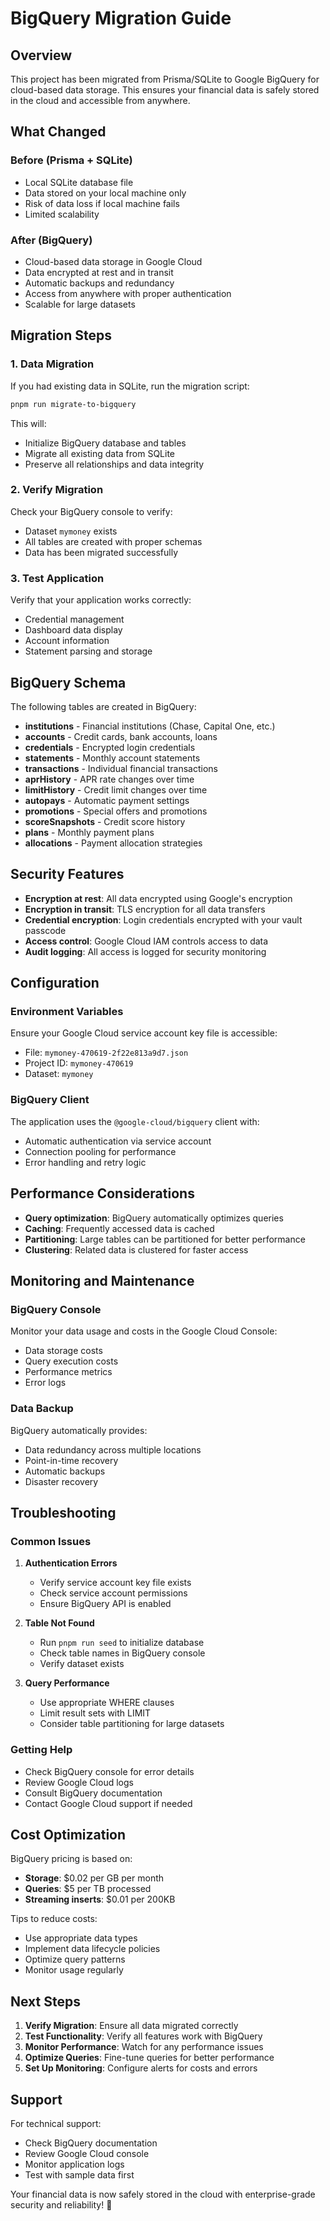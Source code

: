# BigQuery Migration Guide

## Overview

This project has been migrated from Prisma/SQLite to Google BigQuery for cloud-based data storage. This ensures your financial data is safely stored in the cloud and accessible from anywhere.

## What Changed

### Before (Prisma + SQLite)
- Local SQLite database file
- Data stored on your local machine only
- Risk of data loss if local machine fails
- Limited scalability

### After (BigQuery)
- Cloud-based data storage in Google Cloud
- Data encrypted at rest and in transit
- Automatic backups and redundancy
- Access from anywhere with proper authentication
- Scalable for large datasets

## Migration Steps

### 1. Data Migration
If you had existing data in SQLite, run the migration script:

```bash
pnpm run migrate-to-bigquery
```

This will:
- Initialize BigQuery database and tables
- Migrate all existing data from SQLite
- Preserve all relationships and data integrity

### 2. Verify Migration
Check your BigQuery console to verify:
- Dataset `mymoney` exists
- All tables are created with proper schemas
- Data has been migrated successfully

### 3. Test Application
Verify that your application works correctly:
- Credential management
- Dashboard data display
- Account information
- Statement parsing and storage

## BigQuery Schema

The following tables are created in BigQuery:

- **institutions** - Financial institutions (Chase, Capital One, etc.)
- **accounts** - Credit cards, bank accounts, loans
- **credentials** - Encrypted login credentials
- **statements** - Monthly account statements
- **transactions** - Individual financial transactions
- **aprHistory** - APR rate changes over time
- **limitHistory** - Credit limit changes over time
- **autopays** - Automatic payment settings
- **promotions** - Special offers and promotions
- **scoreSnapshots** - Credit score history
- **plans** - Monthly payment plans
- **allocations** - Payment allocation strategies

## Security Features

- **Encryption at rest**: All data encrypted using Google's encryption
- **Encryption in transit**: TLS encryption for all data transfers
- **Credential encryption**: Login credentials encrypted with your vault passcode
- **Access control**: Google Cloud IAM controls access to data
- **Audit logging**: All access is logged for security monitoring

## Configuration

### Environment Variables
Ensure your Google Cloud service account key file is accessible:
- File: `mymoney-470619-2f22e813a9d7.json`
- Project ID: `mymoney-470619`
- Dataset: `mymoney`

### BigQuery Client
The application uses the `@google-cloud/bigquery` client with:
- Automatic authentication via service account
- Connection pooling for performance
- Error handling and retry logic

## Performance Considerations

- **Query optimization**: BigQuery automatically optimizes queries
- **Caching**: Frequently accessed data is cached
- **Partitioning**: Large tables can be partitioned for better performance
- **Clustering**: Related data is clustered for faster access

## Monitoring and Maintenance

### BigQuery Console
Monitor your data usage and costs in the Google Cloud Console:
- Data storage costs
- Query execution costs
- Performance metrics
- Error logs

### Data Backup
BigQuery automatically provides:
- Data redundancy across multiple locations
- Point-in-time recovery
- Automatic backups
- Disaster recovery

## Troubleshooting

### Common Issues

1. **Authentication Errors**
   - Verify service account key file exists
   - Check service account permissions
   - Ensure BigQuery API is enabled

2. **Table Not Found**
   - Run `pnpm run seed` to initialize database
   - Check table names in BigQuery console
   - Verify dataset exists

3. **Query Performance**
   - Use appropriate WHERE clauses
   - Limit result sets with LIMIT
   - Consider table partitioning for large datasets

### Getting Help

- Check BigQuery console for error details
- Review Google Cloud logs
- Consult BigQuery documentation
- Contact Google Cloud support if needed

## Cost Optimization

BigQuery pricing is based on:
- **Storage**: $0.02 per GB per month
- **Queries**: $5 per TB processed
- **Streaming inserts**: $0.01 per 200KB

Tips to reduce costs:
- Use appropriate data types
- Implement data lifecycle policies
- Optimize query patterns
- Monitor usage regularly

## Next Steps

1. **Verify Migration**: Ensure all data migrated correctly
2. **Test Functionality**: Verify all features work with BigQuery
3. **Monitor Performance**: Watch for any performance issues
4. **Optimize Queries**: Fine-tune queries for better performance
5. **Set Up Monitoring**: Configure alerts for costs and errors

## Support

For technical support:
- Check BigQuery documentation
- Review Google Cloud console
- Monitor application logs
- Test with sample data first

Your financial data is now safely stored in the cloud with enterprise-grade security and reliability! 🎉
